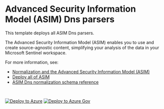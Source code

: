 # Advanced Security Information Model (ASIM) Dns parsers 

This template deploys all ASIM Dns parsers.

The Advanced Security Information Model (ASIM) enables you to use and create source-agnostic content, simplifying your analysis of the data in your Microsoft Sentinel workspace.

For more information, see:

- [Normalization and the Advanced Security Information Model (ASIM)](https://aka.ms/AboutASIM)
- [Deploy all of ASIM](https://aka.ms/DeployASIM)
- [ASIM Dns normalization schema reference](https://aka.ms/ASimDnsDoc)

<br>

[![Deploy to Azure](https://aka.ms/deploytoazurebutton)](https://aka.ms/ASimDnsARM) [![Deploy to Azure Gov](https://aka.ms/deploytoazuregovbutton)](https://aka.ms/ASimDnsARMgov)

<br>
